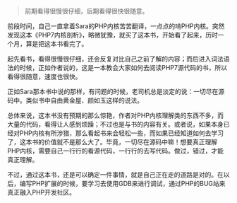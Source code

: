 > 前期看得很慢很仔细，后期看得很快很随意。

前段时间，自己一直拿着Sara的PHP内核苦苦翻译，一点点的啃PHP内核。突然发现这本《PHP7内核剖析》，略微犹豫，就买了这本书，开始看了起来，历时一个月，算是把这本书看完了。

起先看书，看得很慢很仔细，还会反复对比自己之前了解的内容；而后进入词法语法的时候，正如作者说的，这是一本教会大家如何去阅读PHP7源代码的书，所以看得很随意，速度也很快。

正如Sara那本书中说的那样，有问题的时候，老司机总是淡定的说：一切尽在源码中。类似书中自由黄金屋、颜如玉这样的说法。

总体来说，这本书没有预期的那么惊艳，作者对PHP内核理解类的东西不多，而大量的代码，看得让人感到烦躁；不过也是与书的内容有关。或者说，如果本身已经对PHP内核有所涉猎，那么看起书来会轻松一些，而如果已经知道如何去学习了，这本书的价值就不是那么大了。毕竟，一切尽在源码中嘛！想要真正理解PHP内核，需要自己一行行的看源代码，一行行的去写代码。做过，错过，才能真正理解。

不过，通过这本书，还是可以确定一件事情，就是自己正在走的道路是对的。在以后，编写PHP扩展的时候，要学习去使用GDB来进行调试，通过PHP的BUG站来真正融入PHP开发社区。

[1.]: http://bugs.php.net	"PHP的BUG站"



